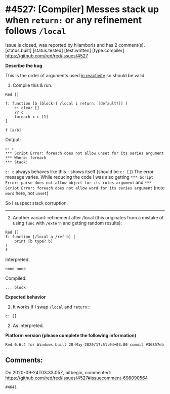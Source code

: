 
#4527: [Compiler] Messes stack up when `return:` or any refinement follows `/local`
================================================================================
Issue is closed, was reported by hiiamboris and has 2 comment(s).
[status.built] [status.tested] [test.written] [type.compiler]
<https://github.com/red/red/issues/4527>

**Describe the bug**

This is the order of arguments used [in reactivity](https://github.com/red/red/blob/2ffb93280b95c5f8b173abbe4973e0d3430a7580/environment/reactivity.red#L246) so should be valid.

1) Compile this & run:
```
Red []

f: function [b [block!] /local i return: [default!]] [
	c: clear []
	?? c
	foreach x c [1]
]

f [a/b]
```
Output:
```
c: c                                                                  
*** Script Error: foreach does not allow unset for its series argument
*** Where: foreach                                                    
*** Stack:                                                            
```
`c: c` always behaves like this - shows itself (should be `c: []`)
The error message varies. While reducing the code I was also getting 
`*** Script Error: parse does not allow object for its rules argument` and 
`*** Script Error: foreach does not allow word for its series argument` (note `word` here, not `unset`)

So I suspect stack corruption.

---
2) Another variant: refinement after /local (this originates from a mistake of using `func` with `/extern` and getting random results):
```
Red []
f: function [/local a /ref b] [
	print [b type? b]
]
f
```
Interpreted:
```
none none
```
Compiled:
```
... block
```


**Expected behavior**

1) It works if I swap `/local` and `return:`:
```
c: []
```

2) As interpreted.

**Platform version (please complete the following information)**
```
Red 0.6.4 for Windows built 28-May-2020/17:51:04+03:00 commit #36857eb
```



Comments:
--------------------------------------------------------------------------------

On 2020-09-24T03:33:05Z, bitbegin, commented:
<https://github.com/red/red/issues/4527#issuecomment-698090564>

    #4641

